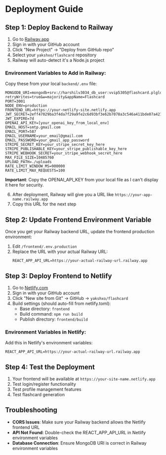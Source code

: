 # Deployment Guide

## Step 1: Deploy Backend to Railway

1. Go to [Railway.app](https://railway.app)
2. Sign in with your GitHub account
3. Click "New Project" → "Deploy from GitHub repo"
4. Select your `yakshxo/flashcard` repository
5. Railway will auto-detect it's a Node.js project

### Environment Variables to Add in Railway:

Copy these from your local `backend/.env` file:

```
MONGODB_URI=mongodb+srv://harshilv3034_db_user:vvip5305@flashcard.plgldcl.mongodb.net/?retryWrites=true&w=majority&appName=Flashcard
PORT=3001
NODE_ENV=production
FRONTEND_URL=https://your-netlify-site.netlify.app
JWT_SECRET=2eff47029ba3f4da7f29a9fe2c6d93bf3e62b7078a3c546a411bde07a4210053481d8bbcb5d3ae8c19936e0fb11f580aaae6f21adf3571ab3ba04433deb0a2fc
JWT_EXPIRE=7d
OPENAI_API_KEY=[your_openai_key_from_local_env]
EMAIL_HOST=smtp.gmail.com
EMAIL_PORT=587
EMAIL_USERNAME=your_email@gmail.com
EMAIL_PASSWORD=your_gmail_app_password
STRIPE_SECRET_KEY=your_stripe_secret_key_here
STRIPE_PUBLISHABLE_KEY=your_stripe_publishable_key_here
STRIPE_WEBHOOK_SECRET=your_stripe_webhook_secret_here
MAX_FILE_SIZE=10485760
UPLOAD_PATH=./uploads
RATE_LIMIT_WINDOW_MS=900000
RATE_LIMIT_MAX_REQUESTS=100
```

**Important**: Copy the OPENAI_API_KEY from your local file as I can't display it here for security.

6. After deployment, Railway will give you a URL like `https://your-app-name.railway.app`
7. Copy this URL for the next step

## Step 2: Update Frontend Environment Variable

Once you get your Railway backend URL, update the frontend production environment:

1. Edit `/frontend/.env.production`
2. Replace the URL with your actual Railway URL:
   ```
   REACT_APP_API_URL=https://your-actual-railway-url.railway.app
   ```

## Step 3: Deploy Frontend to Netlify

1. Go to [Netlify.com](https://netlify.com)
2. Sign in with your GitHub account
3. Click "New site from Git" → GitHub → `yakshxo/flashcard`
4. Build settings (should auto-fill from netlify.toml):
   - Base directory: `frontend`
   - Build command: `npm run build`
   - Publish directory: `frontend/build`

### Environment Variables in Netlify:

Add this in Netlify's environment variables:
```
REACT_APP_API_URL=https://your-actual-railway-url.railway.app
```

## Step 4: Test the Deployment

1. Your frontend will be available at `https://your-site-name.netlify.app`
2. Test login/register functionality
3. Test profile management features
4. Test flashcard generation

## Troubleshooting

- **CORS Issues**: Make sure your Railway backend allows the Netlify frontend URL
- **API Not Found**: Double-check the REACT_APP_API_URL in Netlify environment variables
- **Database Connection**: Ensure MongoDB URI is correct in Railway environment variables